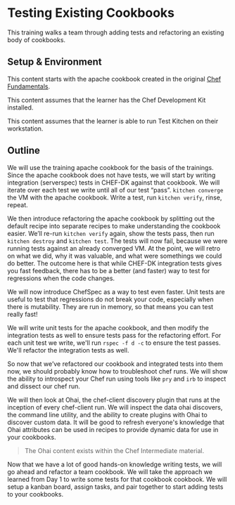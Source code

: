 # Testing Existing Cookbooks

This training walks a team through adding tests and refactoring an existing body of cookbooks.

## Setup & Environment

This content starts with the apache cookbook created in the original [Chef Fundamentals](https://github.com/chef-training/chef-fundamentals-repo).

This content assumes that the learner has the Chef Development Kit installed.

This content assumes that the learner is able to run Test Kitchen on their workstation.

## Outline

We will use the training apache cookbook for the basis of the trainings. Since the apache cookbook does not have tests, we will start by writing integration (serverspec) tests in CHEF-DK against that cookbook. We will iterate over each
test we write until all of our test “pass”. `kitchen converge` the VM with the apache cookbook. Write a test, run `kitchen verify`, rinse, repeat.

We then introduce refactoring the apache cookbook by splitting out the default recipe into separate recipes to make understanding the cookbook easier. We’ll re-run `kitchen verify` again, show the tests pass, then run `kitchen destroy` and `kitchen test`. The tests will now fail, because we were running tests against an already converged VM. At the point, we will retro on what we did, why it was valuable, and what were somethings we could do better. The outcome here is that while CHEF-DK integration tests gives you fast feedback, there has to be a better (and faster) way to test for regressions when the code changes.

We will now introduce ChefSpec as a way to test even faster. Unit tests are useful to test that regressions do not break your code, especially when there is mutability. They are run in memory, so that means you can test really fast!

We will write unit tests for the apache cookbook, and then modify the integration tests as well to ensure tests pass for the refactoring effort. For each unit test we write, we'll run `rspec -f d -c` to ensure the test passes. We'll refactor the integration tests as well.

So now that we’ve refactored our cookbook and integrated tests into them now,  we should probably know how to troubleshoot chef runs. We will show the ability to introspect your Chef run using tools like `pry` and `irb` to inspect and dissect our chef run.

We will then look at Ohai, the chef-client discovery plugin that runs at the inception of every chef-client run. We will inspect the data ohai discovers, the command line utility, and the ability to create plugins with Ohai to discover custom data. It will be good to refresh everyone's knowledge that Ohai attributes can be used in recipes to provide dynamic data for use in your cookbooks.

> The Ohai content exists within the Chef Intermediate material.

Now that we have a lot of good hands-on knowledge writing tests, we will go ahead and refactor a team cookbook. We will take the approach we learned from Day 1 to write some tests for that cookbook cookbook. We will setup a kanban board, assign tasks, and pair together to start adding tests to your cookbooks.
